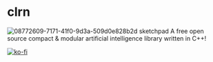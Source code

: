 # clrn
![08772609-7171-41f0-9d3a-509d0e828b2d sketchpad](https://user-images.githubusercontent.com/49985341/125219654-23957780-e293-11eb-82a2-11c5b27a0268.png)
A free open source compact & modular artificial intelligence library written in C++!



[![ko-fi](https://ko-fi.com/img/githubbutton_sm.svg)](https://ko-fi.com/W7W23Q8TJ)
